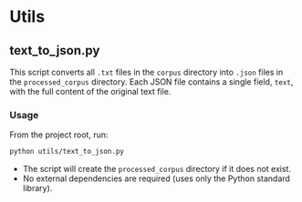 # Utils

## text_to_json.py

This script converts all `.txt` files in the `corpus` directory into `.json` files in the `processed_corpus` directory. Each JSON file contains a single field, `text`, with the full content of the original text file.

### Usage

From the project root, run:

```bash
python utils/text_to_json.py
```

- The script will create the `processed_corpus` directory if it does not exist.
- No external dependencies are required (uses only the Python standard library). 